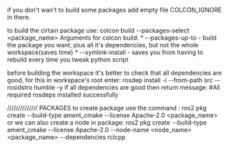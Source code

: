 if you don't wan't to build some packages add empty file COLCON_IGNORE in there.

to build the cirtain package use: colcon build --packages-select <package_name>
Arguments for colcon build:
	* --packages-up-to - build the package you want, plus all it's dependencies, but not the whole workspace(saves time)
	* --symlink-install - saves you from having to rebuild every time you tweak python script

before building the workspace it's better to check that all dependencies are good, for this in workspace's root enter:
	rosdep install -i --from-path src --rosidstro humble -y
if all dependencies are good then return message:
#All required rosdeps installed successfully



////////////// PACKAGES
to create package use the command : ros2 pkg create --build-type ament_cmake --license Apache-2.0 <package_name>
or we can also create a node in package: ros2 pkg create --build-type ament_cmake --license Apache-2.0 --node-name <node_name> <package_name> --dependencies rclcpp
